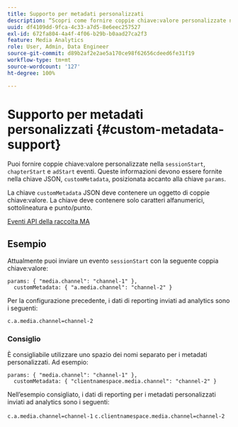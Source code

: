 ```yaml
---
title: Supporto per metadati personalizzati
description: “Scopri come fornire coppie chiave:valore personalizzate negli eventi sessionStart, chapterStart e adStart”.
uuid: df4109dd-9fca-4c33-a7d5-8e6eec257527
exl-id: 672fa804-4a4f-4f06-b29b-b0aad27ca2f3
feature: Media Analytics
role: User, Admin, Data Engineer
source-git-commit: d89b2af2e2ae5a170ce98f62656cdeed6fe31f19
workflow-type: tm+mt
source-wordcount: '127'
ht-degree: 100%

---
```


# Supporto per metadati personalizzati {#custom-metadata-support}

Puoi fornire coppie chiave:valore personalizzate nella `sessionStart`, `chapterStart` e `adStart` eventi. Queste informazioni devono essere fornite nella chiave JSON, `customMetadata`, posizionata accanto alla chiave `params`.

La chiave `customMetadata` JSON deve contenere un oggetto di coppie chiave:valore. La chiave deve contenere solo caratteri alfanumerici, sottolineatura e punto/punto.

[Eventi API della raccolta MA](/help/media-collection-api/mc-api-ref/mc-api-events-req.md)

## Esempio

Attualmente puoi inviare un evento `sessionStart` con la seguente coppia chiave:valore:

```
params: { "media.channel": "channel-1" },
  customMetadata: { "a.media.channel": "channel-2" }
```

Per la configurazione precedente, i dati di reporting inviati ad analytics sono i seguenti:

`c.a.media.channel=channel-2`

### Consiglio

È consigliabile utilizzare uno spazio dei nomi separato per i metadati personalizzati. Ad esempio:

```
params: { "media.channel": "channel-1" },
  customMetadata: { "clientnamespace.media.channel": "channel-2" }
```

Nell’esempio consigliato, i dati di reporting per i metadati personalizzati inviati ad analytics sono i seguenti:

`c.a.media.channel=channel-1`
`c.clientnamespace.media.channel=channel-2`
